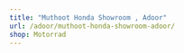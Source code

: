 ```yaml
---
title: "Muthoot Honda Showroom , Adoor"
url: /adoor/muthoot-honda-showroom-adoor/
shop: Motorrad
---
```

